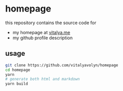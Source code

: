 # homepage
this repository contains the source code for
- my homepage at [vitalya.me](https://vitalya.me)
- my github profile description

## usage

```sh
git clone https://github.com/vitalyavolyn/homepage
cd homepage
yarn
# generate both html and markdown
yarn build
```

